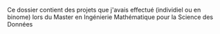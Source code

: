 Ce dossier contient des projets que j'avais effectué (individiel ou en binome) lors du Master en Ingénierie Mathématique pour la Science des Données
